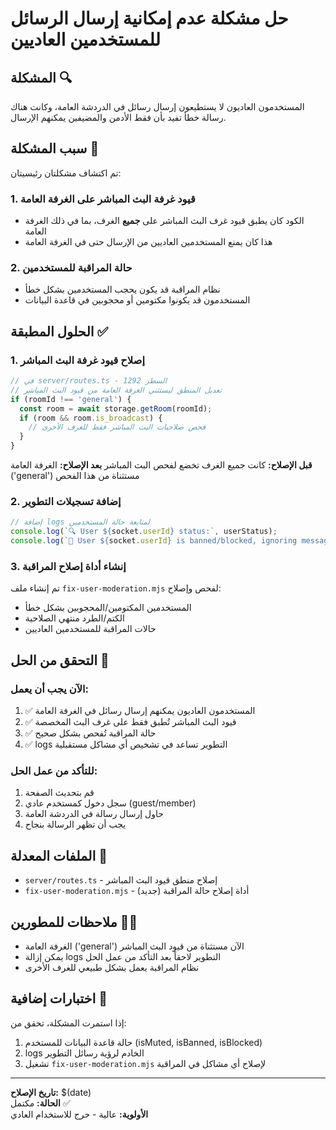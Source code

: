 # حل مشكلة عدم إمكانية إرسال الرسائل للمستخدمين العاديين

## المشكلة 🔍

المستخدمون العاديون لا يستطيعون إرسال رسائل في الدردشة العامة، وكانت هناك رسالة خطأ تفيد بأن فقط الأدمن والمضيفين يمكنهم الإرسال.

## سبب المشكلة 🐛

تم اكتشاف مشكلتان رئيسيتان:

### 1. قيود غرفة البث المباشر على الغرفة العامة

- الكود كان يطبق قيود غرف البث المباشر على **جميع** الغرف، بما في ذلك الغرفة العامة
- هذا كان يمنع المستخدمين العاديين من الإرسال حتى في الغرفة العامة

### 2. حالة المراقبة للمستخدمين

- نظام المراقبة قد يكون يحجب المستخدمين بشكل خطأ
- المستخدمون قد يكونوا مكتومين أو محجوبين في قاعدة البيانات

## الحلول المطبقة ✅

### 1. إصلاح قيود غرفة البث المباشر

```typescript
// في server/routes.ts - السطر 1292
// تعديل المنطق ليستثني الغرفة العامة من قيود البث المباشر
if (roomId !== 'general') {
  const room = await storage.getRoom(roomId);
  if (room && room.is_broadcast) {
    // فحص صلاحيات البث المباشر فقط للغرف الأخرى
  }
}
```

**قبل الإصلاح:** كانت جميع الغرف تخضع لفحص البث المباشر
**بعد الإصلاح:** الغرفة العامة ('general') مستثناة من هذا الفحص

### 2. إضافة تسجيلات التطوير

```typescript
// إضافة logs لمتابعة حالة المستخدمين
console.log(`🔍 User ${socket.userId} status:`, userStatus);
console.log(`🚫 User ${socket.userId} is banned/blocked, ignoring message`);
```

### 3. إنشاء أداة إصلاح المراقبة

تم إنشاء ملف `fix-user-moderation.mjs` لفحص وإصلاح:

- المستخدمين المكتومين/المحجوبين بشكل خطأ
- الكتم/الطرد منتهي الصلاحية
- حالات المراقبة للمستخدمين العاديين

## التحقق من الحل 🧪

### الآن يجب أن يعمل:

1. ✅ المستخدمون العاديون يمكنهم إرسال رسائل في الغرفة العامة
2. ✅ قيود البث المباشر تُطبق فقط على غرف البث المخصصة
3. ✅ حالة المراقبة تُفحص بشكل صحيح
4. ✅ logs التطوير تساعد في تشخيص أي مشاكل مستقبلية

### للتأكد من عمل الحل:

1. قم بتحديث الصفحة
2. سجل دخول كمستخدم عادي (guest/member)
3. حاول إرسال رسالة في الدردشة العامة
4. يجب أن تظهر الرسالة بنجاح

## الملفات المعدلة 📁

- `server/routes.ts` - إصلاح منطق قيود البث المباشر
- `fix-user-moderation.mjs` - أداة إصلاح حالة المراقبة (جديد)

## ملاحظات للمطورين 👨‍💻

- الغرفة العامة ('general') الآن مستثناة من قيود البث المباشر
- يمكن إزالة logs التطوير لاحقاً بعد التأكد من عمل الحل
- نظام المراقبة يعمل بشكل طبيعي للغرف الأخرى

## اختبارات إضافية 🔄

إذا استمرت المشكلة، تحقق من:

1. حالة قاعدة البيانات للمستخدم (isMuted, isBanned, isBlocked)
2. logs الخادم لرؤية رسائل التطوير
3. تشغيل `fix-user-moderation.mjs` لإصلاح أي مشاكل في المراقبة

---

**تاريخ الإصلاح:** $(date)  
**الحالة:** مكتمل ✅  
**الأولوية:** عالية - حرج للاستخدام العادي
